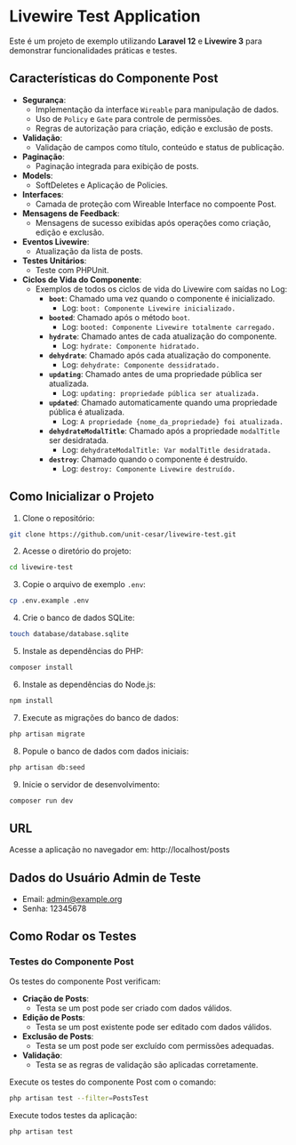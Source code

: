 # Livewire Test Application

Este é um projeto de exemplo utilizando **Laravel 12** e **Livewire 3** para demonstrar funcionalidades práticas e testes.

## Características do Componente Post

-   **Segurança**:
    -   Implementação da interface `Wireable` para manipulação de dados.
    -   Uso de `Policy` e `Gate` para controle de permissões.
    -   Regras de autorização para criação, edição e exclusão de posts.
-   **Validação**:
    -   Validação de campos como título, conteúdo e status de publicação.
-   **Paginação**:
    -   Paginação integrada para exibição de posts.
-   **Models**:
    -   SoftDeletes e Aplicação de Policies.
-   **Interfaces**:
    -   Camada de proteção com Wireable Interface no compoente Post.
-   **Mensagens de Feedback**:
    -   Mensagens de sucesso exibidas após operações como criação, edição e exclusão.
-   **Eventos Livewire**:
    -   Atualização da lista de posts.
-   **Testes Unitários**:
    -   Teste com PHPUnit.
-   **Ciclos de Vida do Componente**:
    -   Exemplos de todos os ciclos de vida do Livewire com saídas no Log:
        -   **`boot`**: Chamado uma vez quando o componente é inicializado.
            -   Log: `boot: Componente Livewire inicializado.`
        -   **`booted`**: Chamado após o método `boot`.
            -   Log: `booted: Componente Livewire totalmente carregado.`
        -   **`hydrate`**: Chamado antes de cada atualização do componente.
            -   Log: `hydrate: Componente hidratado.`
        -   **`dehydrate`**: Chamado após cada atualização do componente.
            -   Log: `dehydrate: Componente dessidratado.`
        -   **`updating`**: Chamado antes de uma propriedade pública ser atualizada.
            -   Log: `updating: propriedade pública ser atualizada.`
        -   **`updated`**: Chamado automaticamente quando uma propriedade pública é atualizada.
            -   Log: `A propriedade {nome_da_propriedade} foi atualizada.`
        -   **`dehydrateModalTitle`**: Chamado após a propriedade `modalTitle` ser desidratada.
            -   Log: `dehydrateModalTitle: Var modalTitle desidratada.`
        -   **`destroy`**: Chamado quando o componente é destruído.
            -   Log: `destroy: Componente Livewire destruído.`

## Como Inicializar o Projeto

1. Clone o repositório:

```bash
git clone https://github.com/unit-cesar/livewire-test.git
```

2. Acesse o diretório do projeto:

```bash
cd livewire-test
```

3. Copie o arquivo de exemplo `.env`:

```bash
cp .env.example .env
```

4. Crie o banco de dados SQLite:

```bash
touch database/database.sqlite
```

5. Instale as dependências do PHP:

```bash
composer install
```

6. Instale as dependências do Node.js:

```bash
npm install
```

7. Execute as migrações do banco de dados:

```bash
php artisan migrate
```

8. Popule o banco de dados com dados iniciais:

```bash
php artisan db:seed
```

9. Inicie o servidor de desenvolvimento:

```bash
composer run dev
```

## URL

Acesse a aplicação no navegador em:
http://localhost/posts

## Dados do Usuário Admin de Teste

-   Email: admin@example.org
-   Senha: 12345678

## Como Rodar os Testes

### Testes do Componente Post

Os testes do componente Post verificam:

-   **Criação de Posts**:
    -   Testa se um post pode ser criado com dados válidos.
-   **Edição de Posts**:
    -   Testa se um post existente pode ser editado com dados válidos.
-   **Exclusão de Posts**:
    -   Testa se um post pode ser excluído com permissões adequadas.
-   **Validação**:
    -   Testa se as regras de validação são aplicadas corretamente.

Execute os testes do componente Post com o comando:

```bash
php artisan test --filter=PostsTest
```

Execute todos testes da aplicação:

```bash
php artisan test
```
